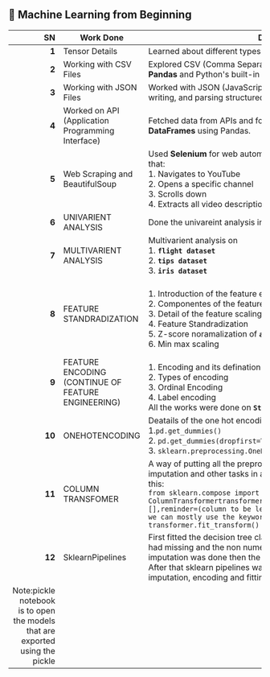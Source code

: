 ## 📘 Machine Learning from Beginning ##

| **SN** | **Work Done**                     | **Details**                                                                                                                                         |
|--------:|----------------------------------|-----------------------------------------------------------------------------------------------------------------------------------------------------|
| **1**   | Tensor Details                   | Learned about different types of tensors: 0D, 1D, 2D, etc.                                                                                           |
| **2**   | Working with CSV Files           | Explored CSV (Comma Separated Values) files using both **Pandas** and Python's built-in **`csv`** module.                                          |
| **3**   | Working with JSON Files          | Worked with JSON (JavaScript Object Notation) files: reading, writing, and parsing structured data.                                                |
| **4**   | Worked on API (Application Programming Interface) | Fetched data from APIs and formatted the responses into **DataFrames** using Pandas.                                                                |
| **5**   | Web Scraping and BeautifulSoup   | Used **Selenium** for web automation and scraping. Created a bot that:<br>1. Navigates to YouTube<br>2. Opens a specific channel<br>3. Scrolls down<br>4. Extracts all video descriptions into a DataFrame. |
| **6** | UNIVARIENT ANALYSIS | Done the univareint analysis in the **`advertisment.csv`** data |
| **7**| MULTIVARIENT ANALYSIS| Multivarient analysis on <br>1. **`flight dataset`** <br>2. **`tips dataset`** <br>3. **`iris dataset`**|
| **8**| FEATURE STANDRADIZATION | <br> 1. Introduction of the feature engineering <br> 2. Componentes of the feature engineering <br> 3. Detail of the feature scaling <br> 4. Feature Standradization <br> 5. Z-score noramalization of **`adverstisment.csv`** <br>6. Min max scaling |
|**9**| FEATURE ENCODING (CONTINUE OF FEATURE ENGINEERING)|<br> 1. Encoding and its defination <br> 2. Types of encoding <br>3. Ordinal Encoding <br>4. Label encoding <br> All the works were done on **`Student_performance_10k.csv`**| |
|**10**| ONEHOTENCODING| Deatails of the one hot encoding. OnehotEncoding using <br> 1.```pd.get_dummies()```<br>2. ```pd.get_dummies(dropfirst=True)``` <br>3. ```sklearn.preprocessing.OneHotEncoder()```|    
|**11**| COLUMN TRANSFOMER|A way of putting all the preprocessing tasks such as encoding, imputation and other tasks in a single transformer. code is like this:<br> ```from sklearn.compose import ```<br>```ColumnTransformertransformer=ColumnTransformer(transformers=[],reminder=(column to be left after the transfomation where we can mostly use the keyword 'passthrough' ))```<br>```transformer.fit_transform()```|
|**12**| SklearnPipelines| First fitted the decision tree classifier on the titanic dataset which had missing and the non numeric categorical variables. Thus the imputation was done then the encoding.<br> After that sklearn pipelines was used for the series of the imputation, encoding and fitting the model| 
|Note:pickle notebook is to open the models that are exported using the pickle|
